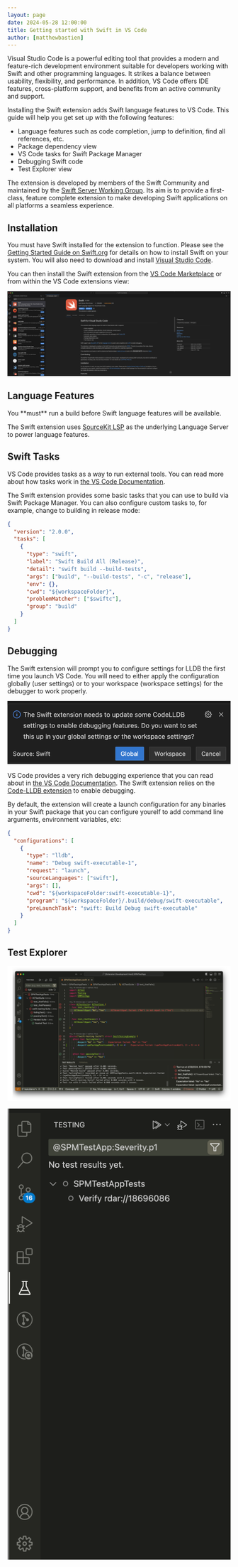 ```yaml
---
layout: page
date: 2024-05-28 12:00:00
title: Getting started with Swift in VS Code
author: [matthewbastien]
---
```


Visual Studio Code is a powerful editing tool that provides a modern and
feature-rich development environment suitable for developers working with Swift
and other programming languages. It strikes a balance between usability,
flexibility, and performance. In addition, VS Code offers IDE features,
cross-platform support, and benefits from an active community and support.

Installing the Swift extension adds Swift language features to VS Code. This
guide will help you get set up with the following features:

- Language features such as code completion, jump to definition, find all
  references, etc.
- Package dependency view
- VS Code tasks for Swift Package Manager
- Debugging Swift code
- Test Explorer view

The extension is developed by members of the Swift Community and maintained by
the [Swift Server Working Group](https://www.swift.org/sswg/). Its aim is to
provide a first-class, feature complete extension to make developing Swift
applications on all platforms a seamless experience.

## Installation

You must have Swift installed for the extension to function. Please see the
[Getting Started Guide on Swift.org](https://www.swift.org/getting-started/) for
details on how to install Swift on your system. You will also need to download
and install [Visual Studio Code](https://code.visualstudio.com/Download).

You can then install the Swift extension from the
[VS Code Marketplace](https://marketplace.visualstudio.com/items?itemName=sswg.swift-lang)
or from within the VS Code extensions view:

![Install the vscode-swift extension](/assets/images/getting-started-with-vscode-swift/vscode-swift.png)

## Language Features

<div class="warning" markdown="1">
You **must** run a build before Swift language features will be available.
</div>

The Swift extension uses [SourceKit LSP](https://github.com/apple/sourcekit-lsp)
as the underlying Language Server to power language features.

## Swift Tasks

VS Code provides tasks as a way to run external tools. You can read more about
how tasks work in
[the VS Code Documentation](https://code.visualstudio.com/docs/editor/tasks).

The Swift extension provides some basic tasks that you can use to build via
Swift Package Manager. You can also configure custom tasks to, for example,
change to building in release mode:

```json
{
  "version": "2.0.0",
  "tasks": [
    {
      "type": "swift",
      "label": "Swift Build All (Release)",
      "detail": "swift build --build-tests",
      "args": ["build", "--build-tests", "-c", "release"],
      "env": {},
      "cwd": "${workspaceFolder}",
      "problemMatcher": ["$swiftc"],
      "group": "build"
    }
  ]
}
```

## Debugging

<div class="warning" markdown="1">
The Swift extension will prompt you to configure settings for LLDB the first
time you launch VS Code. You will need to either apply the configuration
globally (user settings) or to your workspace (workspace settings) for the
debugger to work properly.
</div>

![Configure the Debugger](/assets/images/getting-started-with-vscode-swift/debugger-configuration.png)

VS Code provides a very rich debugging experience that you can read about in
[the VS Code Documentation](https://code.visualstudio.com/docs/editor/debugging).
The Swift extension relies on the
[Code-LLDB extension](https://github.com/vadimcn/vscode-lldb) to enable
debugging.

By default, the extension will create a launch configuration for any binaries in
your Swift package that you can configure yourelf to add command line arguments,
environment variables, etc:

```json
{
  "configurations": [
    {
      "type": "lldb",
      "name": "Debug swift-executable-1",
      "request": "launch",
      "sourceLanguages": ["swift"],
      "args": [],
      "cwd": "${workspaceFolder:swift-executable-1}",
      "program": "${workspaceFolder}/.build/debug/swift-executable",
      "preLaunchTask": "swift: Build Debug swift-executable"
    }
  ]
}
```

## Test Explorer

![Inline test errors](/assets/images/getting-started-with-vscode-swift/inline_assertion_failures.png)

![Filtering tests by custom tags](/assets/images/getting-started-with-vscode-swift/filtering_tests_by_custom_tags.png)
